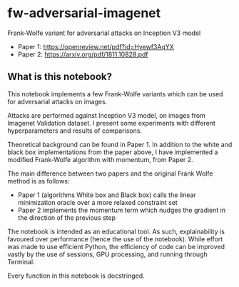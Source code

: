 # fw-adversarial-imagenet
Frank-Wolfe variant for adversarial attacks on Inception V3 model

* Paper 1: https://openreview.net/pdf?id=Hyewf3AqYX
* Paper 2: https://arxiv.org/pdf/1811.10828.pdf

## What is this notebook?

This notebook implements a few Frank-Wolfe variants which can be used for adversarial attacks on images.

Attacks are performed against Inception V3 model, on images from Imagenet Validation dataset.
I present some experiments with different hyperparameters and results of comparisons.

Theoretical background can be found in Paper 1. In addition to the white and black box implementations from the paper above, I have implemented a modified Frank-Wolfe algorithm with momentum, from Paper 2.

The main difference between two papers and the original Frank Wolfe method is as follows:
* Paper 1 (algorithms White box and Black box) calls the linear minimization oracle over a more relaxed constraint set
* Paper 2 implements the momentum term which nudges the gradient in the direction of the previous step

The notebook is intended as an educational tool. As such, explainability is favoured over performance (hence the use of the notebook). 
While effort was made to use efficient Python, the efficiency of code can be improved vastly by the use of sessions, GPU processing, and running through Terminal.

Every function in this notebook is docstringed.
